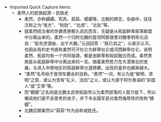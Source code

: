 - Imported Quick Capture items:
    - 柔然人的民族起源 – 民族史
        - 柔然，亦称蠕蠕、芮芮、茹茹、蝚蠕等。北朝的碑志、杂曲中，往往泛称之为“鬼方”、“猃狁”、“北虏”、“北狄”等。
        - 就柔然统治者的世袭贵族郁久闾氏而言，无疑是从拓跋鲜卑部落联盟中分离出来的。柔然一个归附北魏的首领阿那瓌曾对魏孝明帝元诩说：“臣先世源由，出于大魏。”元诩回答：“朕已具之”，以表示认可。也因此有的史书直称柔然可汗社仑为鲜卑社仑或河西鲜卑社仑。说明柔然、拓跋均有一个共同祖源，都是由鲜卑和匈奴融合而成。柔然贵族是从拓跋鲜卑中分离出来的一支。随着柔然势力在大漠南北的发展，与进入中原地区的拓跋鲜卑分道扬镳，出现的差异也越来越大。
        - “柔然”名号始于首领车鹿会的自称。“柔然”一词，有认为是“聪明、贤明”之意，或认为含有“礼义、法则”之义，或认为源于阿尔泰语的“异国人”或“艾草”等。
        - 而“蠕蠕”之名则是北魏太武帝拓跋焘认为柔然部落的人智力低下，所以嘲讽他们是不会思考的虫子，并下令全国军民对柔然侮辱性的改称“蠕蠕”。
        - 北魏后期柔然以“茹茹”作为自称或姓氏。
        - 
